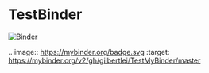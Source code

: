 # TestBinder

[![Binder](https://mybinder.org/badge.svg)](https://mybinder.org/v2/gh/gilbertlei/TestMyBinder/master)

.. image:: https://mybinder.org/badge.svg :target: https://mybinder.org/v2/gh/gilbertlei/TestMyBinder/master
